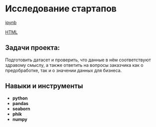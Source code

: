 # Исследование стартапов

[ipynb](https://github.com/Margo-li/Practicum_projects/blob/main/python%20catering/public%20catering.ipynb) 

[HTML](https://github.com/Margo-li/Practicum_projects/blob/main/python%20catering/public%20catering.html) 

## Задачи проекта: 
Подготовить датасет и проверить, что данные в нём соответствуют здравому смыслу, а также ответить на вопросы заказчика как о предобработке, так и о значении данных для бизнеса.

## Навыки и инструменты

- **python**
- **pandas**
- **seaborn**
- **phik**
- **numpy**
